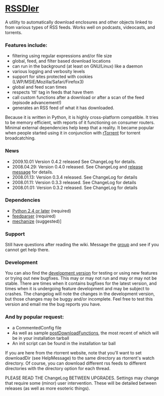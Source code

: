 # [RSSDler](http://code.google.com/p/rssdler/) #
A utility to automatically download enclosures and other objects linked to from various types of RSS feeds. Works well on podcasts, videocasts, and torrents.

### Features include: ###
  * filtering using regular expressions and/or file size
  * global, feed, and filter based download locations
  * can run in the background (at least on GNU/Linux) like a daemon
  * various logging and verbosity levels
  * support for sites protected with cookies (LWP/MSIE/Mozilla/Safari/Firefox3)
  * global and feed scan times
  * respects 'ttl' tag in feeds that have them
  * call custom functions after a download or after a scan of the feed (episode advancement!)
  * generates an RSS feed of what it has downloaded.

Because it is written in Python, it is highly cross-platform compatible. It tries to be memory efficient, with reports of it functioning on consumer routers. Minimal external dependencies help keep that a reality. It became popular when people started using it in conjunction with [rTorrent](http://libtorrent.rakshasa.no/) for torrent broadcatching.

### News ###
  * 2009.10.01  Version 0.4.2 released  See ChangeLog for details.
  * 2008.04.29: Version 0.4.0 released. See ChangeLog and [release message](http://groups.google.com/group/rssdler/t/f2321368ed5cf476) for details.
  * 2008.01.13: Version 0.3.4 released. See ChangeLog for details
  * 2008.01.11: Version 0.3.3 released. See ChangeLog for details
  * 2008.01.01: Version 0.3.2 released. See ChangeLog for details

### Dependencies ###
  * [Python 2.4 or later](http://python.org) (required)
  * [feedparser](http://feedparser.org/) (required)
  * [mechanize](http://wwwsearch.sourceforge.net/mechanize/) (suggested)]

### Support ###
Still have questions after reading the wiki. Message the [group](http://groups.google.com/group/rssdler) and see if you cannot get help  there.



### Development ###

You can also find the [development version](http://rssdler.googlecode.com/svn/trunk/rssdler.py) for testing or using new features or trying out new bugfixes. This may or may not run and may or may not be stable. There are times when it contains bugfixes for the latest version, and times when it is undergoing feature development and may be subject to crashes. The changelog will note the changes in the development version, but those changes may be buggy and/or incomplete. Feel free to test this version and email me the bug reports you have.

### And by popular request: ###
  * a CommentedConfig file
  * As well as sample [postDownloadFunctions](http://rssdler.googlecode.com/svn/trunk/userFunctions.py), the most recent of which will be in your installation tarball
  * An init script can be found in the installation tar ball

If you are here from the rtorrent website, note that you'll want to set downloadDir (see HelpMessage) to the same directory as rtorrent's watch directory. Of course, you can download different rss feeds to different directories with the directory option for each thread.

PLEASE READ THE ChangeLog BETWEEN UPGRADES. Settings may change that require some (minor) user intervention. These will be detailed between releases (as well as more esoteric things).
